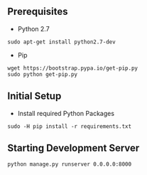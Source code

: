 ## Prerequisites
* Python 2.7

```
sudo apt-get install python2.7-dev
```

* Pip

```
wget https://bootstrap.pypa.io/get-pip.py
sudo python get-pip.py
```
## Initial Setup
* Install required Python Packages

```
sudo -H pip install -r requirements.txt
```

## Starting Development Server

```
python manage.py runserver 0.0.0.0:8000
```